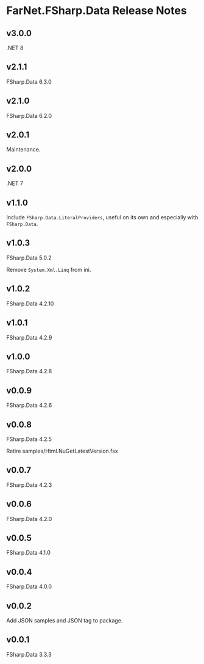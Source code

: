 # FarNet.FSharp.Data Release Notes

## v3.0.0

.NET 8

## v2.1.1

FSharp.Data 6.3.0

## v2.1.0

FSharp.Data 6.2.0

## v2.0.1

Maintenance.

## v2.0.0

.NET 7

## v1.1.0

Include `FSharp.Data.LiteralProviders`, useful on its own and especially with `FSharp.Data`.

## v1.0.3

FSharp.Data 5.0.2

Remove `System.Xml.Linq` from ini.

## v1.0.2

FSharp.Data 4.2.10

## v1.0.1

FSharp.Data 4.2.9

## v1.0.0

FSharp.Data 4.2.8

## v0.0.9

FSharp.Data 4.2.6

## v0.0.8

FSharp.Data 4.2.5

Retire samples/Html.NuGetLatestVersion.fsx

## v0.0.7

FSharp.Data 4.2.3

## v0.0.6

FSharp.Data 4.2.0

## v0.0.5

FSharp.Data 4.1.0

## v0.0.4

FSharp.Data 4.0.0

## v0.0.2

Add JSON samples and JSON tag to package.

## v0.0.1

FSharp.Data 3.3.3
